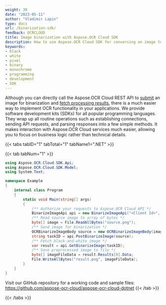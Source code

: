 ```yaml
---
weight: 30
date: "2023-05-11"
author: "Vladimir Lapin"
type: docs
url: /binarization-sdk/
feedback: OCRCLOUD
title: Image binarization with Aspose.OCR Cloud SDK
description: How to use Aspose.OCR Cloud SDK for conversing an image to black and white.
keywords:
- black
- white
- pixel
- binary
- monochrome
- programming
- development
- SDK
---
```


Although you can directly call the Aspose.OCR Cloud REST API to [submit](/ocr/send-image-for-binarization/#using-the-dedicated-endpoint) an image for binarization and [fetch processing results](/ocr/fetch-binarization-result/), there is a much easier way to implement OCR functionality in your applications. We provide software development kits (SDKs) for all popular programming languages. They wrap up all routine operations such as establishing connections, sending API requests, and parsing responses into a few simple methods. It makes interaction with Aspose.OCR Cloud services much easier, allowing you to focus on business logic rather than technical details.

{{< tabs tabID="1" tabTotal="1" tabName1=".NET" >}}

{{< tab tabNum="1" >}}
```csharp
using Aspose.OCR.Cloud.SDK.Api;
using Aspose.OCR.Cloud.SDK.Model;
using System.Text;

namespace Example
{
	internal class Program
	{
		static void Main(string[] args)
		{
			/** Authorize your requests to Aspose.OCR Cloud API */
			BinarizeImageApi api = new BinarizeImageApi("<Client Id>", "<Client Secret>");
			/** Read source image to array of bytes */
			byte[] image = File.ReadAllBytes("source.png");
			/** Send image for binarization */
			OCRBinarizeImageBody source = new OCRBinarizeImageBody(image);
			string taskID = api.PostBinarizeImage(source);
			/** Fetch black-and-white image */
			var result = api.GetBinarizeImage(taskID);
			/** Save preprocessed image to file */
			byte[] imageFileData = result.Results[0].Data;
			File.WriteAllBytes("result.png", imageFileData);
		}
	}
}
```

Visit our GitHub repository for a working code and sample files: https://github.com/aspose-ocr-cloud/aspose-ocr-cloud-dotnet
{{< /tab >}}

{{< /tabs >}}
